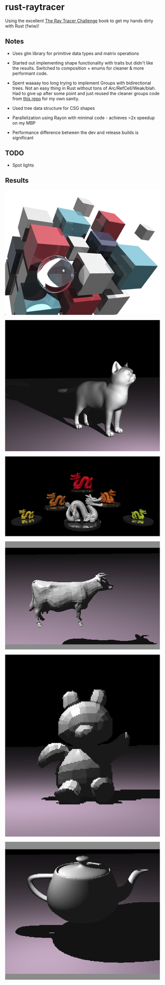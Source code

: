 # rust-raytracer

Using the excellent [The Ray Tracer Challenge](http://www.raytracerchallenge.com) book to get my hands dirty with Rust (fwiw)!

## Notes

- Uses glm library for primitive data types and matrix operations

- Started out implementing shape functionality with traits but didn't like the results.  Switched to composition + enums
for cleaner &amp; more performant code.

- Spent waaaay too long trying to implement Groups with bidirectional trees.  Not an easy thing in Rust without tons of Arc/RefCell/Weak/blah.
Had to give up after some point and just reused the cleaner groups code from [this repo](https://github.com/ahamez/ray-trace) for my own sanity.

- Used tree data structure for CSG shapes

- Parallelization using Rayon with minimal code - achieves ~2x speedup on my MBP

- Performance difference between the dev and release builds is significant

## TODO

- Spot lights

## Results

![Cover](/demos/cover.png?raw=true "Cover")

![Cat](/demos/cat.png?raw=true "Cat")

![Dragons](/demos/dragons.png "Dragons")

![Cow](/demos/cow.png?raw=true "Cow")

![Teddy Bear](/demos/teddy.png?raw=true "Teddy")

![Teapot](/demos/teapot.png?raw=true "Teapot")

